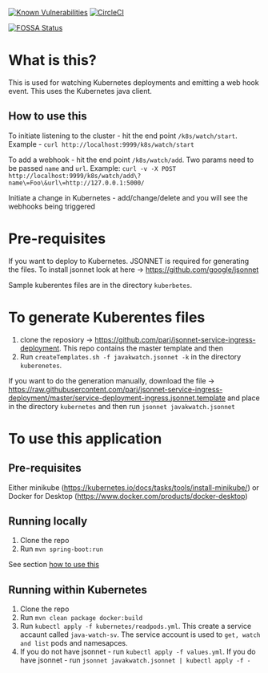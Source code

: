 [![Known Vulnerabilities](https://snyk.io/test/github/parj/javaKWatch/badge.svg)](https://snyk.io/test/github/parj/javaKWatch
) [![CircleCI](https://circleci.com/gh/parj/javaKWatch.svg?style=svg)](https://circleci.com/gh/parj/javaKWatch)

[![FOSSA Status](https://app.fossa.com/api/projects/git%2Bgithub.com%2Fparj%2FjavaKWatch.svg?type=large)](https://app.fossa.com/projects/git%2Bgithub.com%2Fparj%2FjavaKWatch?ref=badge_large)

# What is this?

This is used for watching Kubernetes deployments and emitting a web hook event. This uses the Kubernetes java client.

## How to use this
To initiate listening to the cluster - hit the end point `/k8s/watch/start`. Example - `curl http://localhost:9999/k8s/watch/start`

To add a webhook - hit the end point `/k8s/watch/add`. Two params need to be passed `name` and `url`. Example: `curl -v -X POST http://localhost:9999/k8s/watch/add\?name\=Foo\&url\=http://127.0.0.1:5000/`

Initiate a change in Kubernetes - add/change/delete and you will see the webhooks being triggered

# Pre-requisites

If you want to deploy to Kubernetes. JSONNET is required for generating the files. To install jsonnet look at here -> https://github.com/google/jsonnet

Sample kuberentes files are in the directory `kuberbetes`.

# To generate Kuberentes files
 1. clone the reposiory -> https://github.com/parj/jsonnet-service-ingress-deployment. This repo contains the master template and then 
 1. Run `createTemplates.sh -f javakwatch.jsonnet -k` in the directory `kuberenetes`.
 
 If you want to do the generation manually, download the file -> https://raw.githubusercontent.com/parj/jsonnet-service-ingress-deployment/master/service-deployment-ingress.jsonnet.template and place in the directory `kubernetes` and then run `jsonnet javakwatch.jsonnet`
 
# To use this application

## Pre-requisites
Either minikube (https://kubernetes.io/docs/tasks/tools/install-minikube/) or Docker for Desktop (https://www.docker.com/products/docker-desktop)

## Running locally

1. Clone the repo
1. Run `mvn spring-boot:run`

See section [how to use this](#how-to-use-this)

## Running within Kubernetes

1. Clone the repo
1. Run `mvn clean package docker:build`
1. Run `kubectl apply -f kubernetes/readpods.yml`. This create a service accaunt called `java-watch-sv`. The service account is used to `get, watch and list` pods and namesapces.
1. If you do not have jsonnet - run `kubectl apply -f values.yml`. If you do have jsonnet - run `jsonnet javakwatch.jsonnet | kubectl apply -f -`